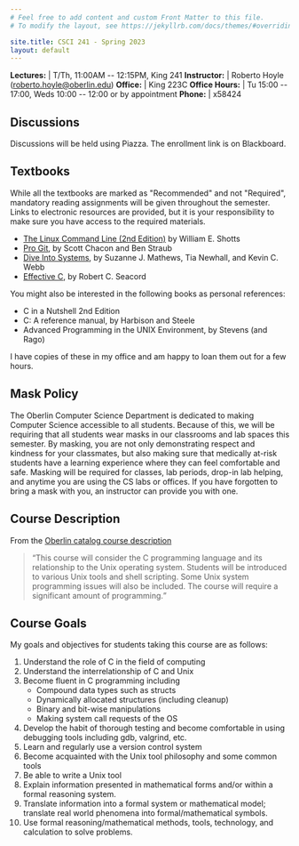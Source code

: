 ```yaml
---
# Feel free to add content and custom Front Matter to this file.
# To modify the layout, see https://jekyllrb.com/docs/themes/#overriding-theme-defaults

site.title: CSCI 241 - Spring 2023
layout: default
---
```


**Lectures:** | T/Th, 11:00AM -- 12:15PM, King 241
**Instructor:** | Roberto Hoyle (roberto.hoyle@oberlin.edu)
**Office:** | King 223C
**Office Hours:** | Tu 15:00 -- 17:00, Weds 10:00 -- 12:00 or by appointment
**Phone:** | x58424


## Discussions
Discussions will be held using Piazza.  The enrollment link is on Blackboard.  

## Textbooks
While all the textbooks are marked as "Recommended" and not "Required", mandatory reading assignments will be given throughout the semester. Links to electronic resources are provided, but it is your responsibility to make sure you have access to the required materials.
- [The Linux Command Line (2nd Edition)](https://learning.oreilly.com/library/view/the-linux-command/9781492071235/?ar) by William E. Shotts
- [Pro Git](https://git-scm.com/book/en/v2), by Scott Chacon and Ben Straub
- [Dive Into Systems](https://diveintosystems.org/book//), by Suzanne J. Mathews, Tia Newhall, and Kevin C. Webb
- [Effective C](https://learning.oreilly.com/library/view/effective-c/9781098125677/), by Robert C. Seacord

You might also be interested in the following books as personal references:

- C in a Nutshell 2nd Edition
- C: A reference manual, by Harbison and Steele
- Advanced Programming in the UNIX Environment, by Stevens (and Rago)

I have copies of these in my office and am happy to loan them out for a few hours.

## Mask Policy
The Oberlin Computer Science Department is dedicated to making Computer Science accessible to all students.  Because of this, we will be requiring that all students wear masks in our classrooms and lab spaces this semester.  By masking, you are not only demonstrating respect and kindness for your classmates, but also making sure that medically at-risk students have a learning experience where they can feel comfortable and safe.  Masking will be required for classes, lab periods, drop-in lab helping, and anytime you are using the CS labs or offices.  If you have forgotten to bring a mask with you, an instructor can provide you with one.  


## Course Description

From the [Oberlin catalog course description](https://www.oberlin.edu/catalog/college/compsci.html)
<blockquote>
<q>This course will consider the C programming language and its relationship to the Unix operating system. Students will be introduced to various Unix tools and shell scripting. Some Unix system programming issues will also be included. The course will require a significant amount of programming.</q>
</blockquote>

## Course Goals

My goals and objectives for students taking this course are as follows:
1. Understand the role of C in the field of computing
1. Understand the interrelationship of C and Unix
1. Become fluent in C programming including  
	* Compound data types such as structs
	* Dynamically allocated structures (including cleanup)
	* Binary and bit-wise manipulations
	* Making system call requests of the OS
1. Develop the habit of thorough testing and become comfortable in using debugging tools including gdb, valgrind, etc.
1. Learn and regularly use a version control system
1. Become acquainted with the Unix tool philosophy and some common tools
1. Be able to write a Unix tool
1. Explain information presented in mathematical forms and/or within a formal reasoning system.
1. Translate information into a formal system or mathematical model; translate real world phenomena into formal/mathematical symbols.
1. Use formal reasoning/mathematical methods, tools, technology, and calculation to solve problems.


